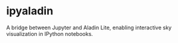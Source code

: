 # ipyaladin

A bridge between Jupyter and Aladin Lite, enabling interactive sky visualization in IPython notebooks.
